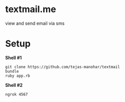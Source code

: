 textmail.me
===========

view and send email via sms

Setup
=====
__Shell #1__

```
git clone https://github.com/tejas-manohar/textmail
bundle
ruby app.rb
```

__Shell #2__

`ngrok 4567`

